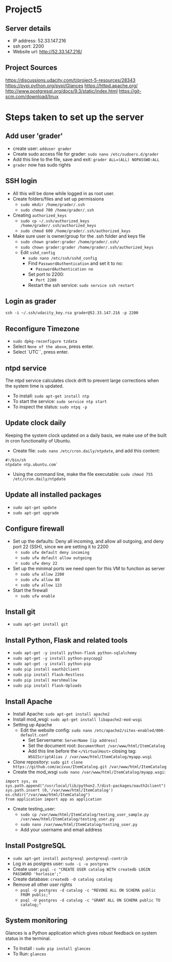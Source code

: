 # Project5

## Server details
* IP address: 52.33.147.216
* ssh port: 2200
* Website url: http://52.33.147.216/

## Project Sources
https://discussions.udacity.com/t/project-5-resources/28343
https://pypi.python.org/pypi/Glances
https://httpd.apache.org/
http://www.postgresql.org/docs/9.3/static/index.html
https://git-scm.com/download/linux


# Steps taken to set up the server
## Add user 'grader'
* create user: `adduser grader`
* Create sudo access file for grader: `sudo nano /etc/sudoers.d/grader`
* Add this line to the file, save and exit: `grader ALL=(ALL) NOPASSWD:ALL`
* `grader` now has sudo rights

## SSH login
* All this will be done while logged in as root user.
* Create folders/files and set up permissions
    * `sudo mkdir /home/grader/.ssh`
    * `sudo chmod 700 /home/grader/.ssh`
* Creating `authorized_keys`
    * `sudo cp ~/.ssh/authorized_keys /home/grader/.ssh/authorized_keys`    
    * `sudo chmod 600 /home/grader/.ssh/authorized_keys`
* Make sure user is owner/group for the .ssh folder and keys file
    * `sudo chown grader:grader /home/grader/.ssh/`
    * `sudo chown grader:grader /home/grader/.ssh/authorized_keys`
  * Edit `sshd_config`
    * `sudo nano /etc/ssh/sshd_config` 
    * Find `PasswordAuthentication` and set it to no:
        * `PasswordAuthentication no`
    * Set port to 2200:
        * `Port 2200`
    * Restart the ssh service:
        `sudo service ssh restart`

## Login as grader
`ssh -i ~/.ssh/udacity_key.rsa grader@52.33.147.216 -p 2200`

## Reconfigure Timezone
* `sudo dpkg-reconfigure tzdata`
* Select `None of the above`, press enter.
* Select `UTC``, press enter.

## ntpd service
The ntpd service calculates clock drift to prevent large corrections when the system time is updated.
* To install: `sudo apt-get install ntp`
* To start the service: `sudo service ntp start`
* To inspect the status: `sudo ntpq -p`

## Update clock daily
Keeping the system clock updated on a daily basis, we make use of the built in cron functionality of Ubuntu.
* Create file:  `sudo nano /etc/cron.daily/ntpdate`, and add this content:
```
#!/bin/sh
ntpdate ntp.ubuntu.com`
```

* Using the command line, make the file executable: `sudo chmod 755 /etc/cron.daily/ntpdate`

## Update all installed packages
* `sudo apt-get update`
* `sudo apt-get upgrade`

## Configure firewall
* Set up the defaults: Deny all incoming, and allow all outgoing, and deny port 22 (SSH), since we are setting it to 2200
    * `sudo ufw default deny incoming`
    * `sudo ufw default allow outgoing`
    * `sudo ufw deny 22`
* Set up the minimal ports we need open for this VM to function as server
    * `sudo ufw allow 2200`
    * `sudo ufw allow 80`
    * `sudo ufw allow 123`
* Start the firewall
    * `sudo ufw enable`

## Install git
* `sudo apt-get install git`

## Install Python, Flask and related tools
* `sudo apt-get -y install python-flask python-sqlalchemy`
* `sudo apt-get -y install python-psycopg2`
* `sudo apt-get -y install python-pip`
* `sudo pip install oauth2client`
* `sudo pip install Flask-Restless`
* `sudo pip install marshmallow`
* `sudo pip install Flask-Uploads`

## Install Apache
* Install Apache: `sudo apt-get install apache2`
* Install mod_wsgi: `sudo apt-get install libapache2-mod-wsgi`
* Setting up Apache
    * Edit the website config: `sudo nano /etc/apache2/sites-enabled/000-default.conf`
        * Set Servername: `ServerName [ip address]`
        * Set the document root: `DocumentRoot /var/www/html/ItemCatalog`
        * Add this line before the `</VirtualHost>` closing tag: `WSGIScriptAlias / /var/www/html/ItemCatalog/myapp.wsgi`
* Clone repository: `sudo git clone https://github.com/acivux/ItemCatalog.git /var/www/html/ItemCatalog`
* Create the mod_wsgi `sudo nano /var/www/html/ItemCatalog/myapp.wsgi`:
```
import sys, os
sys.path.append("/usr/local/lib/python2.7/dist-packages/oauth2client")
sys.path.insert (0,'/var/www/html/ItemCatalog')
os.chdir("/var/www/html/ItemCatalog")
from application import app as application
```
* Create testing_user:
    * `sudo cp /var/www/html/ItemCatalog/testing_user_sample.py /var/www/html/ItemCatalog/testing_user.py`
    * `sudo nano /var/www/html/ItemCatalog/testing_user.py`
    * Add your username and email address


## Install PostgreSQL
* `sudo apt-get install postgresql postgresql-contrib`
* Log in as postgres user: `sudo -i -u postgres`
* Create user: `psql -c "CREATE USER catalog WITH createdb LOGIN PASSWORD 'horlosie';"`
* Create database: `createdb -O catalog catalog`
* Remove all other user rights
    * `psql -U postgres -d catalog -c "REVOKE ALL ON SCHEMA public FROM public;"`
    * `psql -U postgres -d catalog -c "GRANT ALL ON SCHEMA public TO catalog;"`

## System monitoring
Glances is a Python application which gives robust feedback on system status in the terminal.

* To Install : `sudo pip install glances`
* To Run: `glances`
